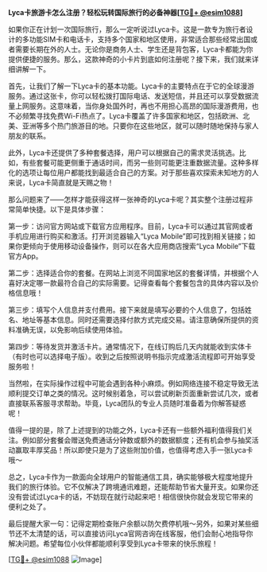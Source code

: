**Lyca卡旅游卡怎么注册？轻松玩转国际旅行的必备神器[[TG💪+ @esim1088](https://t.me/s/esim1088)]**

如果你正在计划一次国际旅行，那么一定听说过Lyca卡。这是一款专为旅行者设计的多功能SIM卡和电话卡，支持多个国家和地区使用，非常适合那些经常出国或者需要长期在外的人士。无论你是商务人士、学生还是背包客，Lyca卡都能为你提供便捷的服务。那么，这款神奇的小卡片到底如何注册呢？接下来，我们就来详细讲解一下。

首先，让我们了解一下Lyca卡的基本功能。Lyca卡的主要特点在于它的全球漫游服务。通过这张卡，你可以轻松拨打国际电话、发送短信，并且还可以享受数据流量上网服务。这意味着，当你身处国外时，再也不用担心高昂的国际漫游费用，也不必频繁寻找免费Wi-Fi热点了。Lyca卡覆盖了许多国家和地区，包括欧洲、北美、亚洲等多个热门旅游目的地。只要你在这些地区，就可以随时随地保持与家人朋友的联系。

此外，Lyca卡还提供了多种套餐选择，用户可以根据自己的需求灵活挑选。比如，有些套餐可能更侧重于通话时间，而另一些则可能更注重数据流量。这种多样化的选项让每位用户都能找到最适合自己的方案。对于那些喜欢探索未知地方的人来说，Lyca卡简直就是天赐之物！

那么问题来了——怎样才能获得这样一张神奇的Lyca卡呢？其实整个注册过程非常简单快捷。以下是具体步骤：

第一步：访问官方网站或下载官方应用程序。目前，Lyca卡可以通过其官网或者手机应用进行购买和激活。打开浏览器输入“Lyca Mobile”即可找到相关链接；如果你更倾向于使用移动设备操作，则可以在各大应用商店搜索“Lyca Mobile”下载官方App。

第二步：选择适合你的套餐。在网站上浏览不同国家地区的套餐详情，并根据个人喜好决定哪一款最符合自己的实际需要。记得查看每个套餐包含的具体内容以及价格信息哦！

第三步：填写个人信息并支付费用。接下来就是填写必要的个人信息了，包括姓名、地址等基本信息。同时还需要选择付款方式完成交易。请注意确保所提供的资料准确无误，以免影响后续使用体验。

第四步：等待发货并激活卡片。通常情况下，在线订购后几天内就能收到实体卡（有时也可以选择电子版）。收到之后按照说明书指示完成激活流程即可开始享受服务啦！

当然啦，在实际操作过程中可能会遇到各种小麻烦。例如网络连接不稳定导致无法顺利提交订单之类的情况。这时候别着急，可以尝试刷新页面重新尝试几次，或者直接联系客服寻求帮助。毕竟，Lyca团队的专业人员随时准备着为你解答疑惑呢！

值得一提的是，除了上述提到的功能之外，Lyca卡还有一些额外福利值得我们关注。例如部分套餐会赠送免费通话分钟数或额外的数据额度；还有机会参与抽奖活动赢取丰厚奖品！所以即使只是为了这些附加价值，也值得考虑入手一张Lyca卡哦～

总之，Lyca卡作为一款面向全球用户的智能通信工具，确实能够极大程度地提升我们的旅行体验。它不仅解决了跨境通讯难题，还能帮助节省大量开支。如果你还没有尝试过Lyca卡的话，不妨现在就行动起来吧！相信很快你就会发现它带来的便利之处了。

最后提醒大家一句：记得定期检查账户余额以防欠费停机哦～另外，如果对某些细节还不太清楚的话，可以直接访问Lyca官网咨询在线客服，他们会耐心地指导你解决问题。希望每位小伙伴都能顺利享受到Lyca卡带来的快乐旅程！

[[TG💪+ @esim1088](https://t.me/s/esim1088) ![Image](https://i.postimg.cc/4NQfJmqS/Snipaste-2025-05-13-00-14-12.png)]